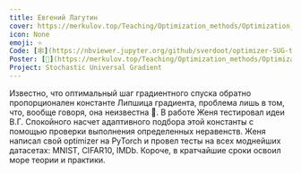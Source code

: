 ```yaml
---
title: Евгений Лагутин
cover: https://merkulov.top/Teaching/Optimization_methods/Optimization_methods___/Лучшие_проекты_по_оптимизации_2019/Евгений_Лагутин/lagutin.png
icon: None
emoji: ⭐
Code: [🕸](https://nbviewer.jupyter.org/github/sverdoot/optimizer-SUG-torch/tree/master/)
Poster: [📎](https://merkulov.top/Teaching/Optimization_methods/Optimization_methods___/Лучшие_проекты_по_оптимизации_2019/Евгений_Лагутин/lagutin.pdf)
Project: Stochastic Universal Gradient
---
```


Известно, что оптимальный шаг градиентного спуска обратно пропорционален константе Липшица градиента, проблема лишь в том, что, вообще говоря, она неизвестна 🌝. В работе Женя тестировал идеи В.Г. Спокойного насчет адаптивного подбора этой константы с помощью проверки выполнения определенных неравенств. Женя написал свой optimizer на PyTorch и провел тесты на всех моднейших датасетах: MNIST, CIFAR10, IMDb. Короче, в кратчайшие сроки освоил море теории и практики.
